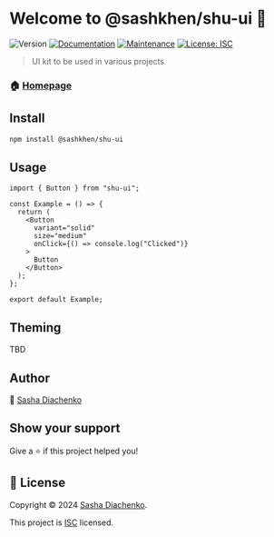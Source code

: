 # Welcome to @sashkhen/shu-ui 👋

![Version](https://img.shields.io/badge/version-1.0.8-blue.svg?cacheSeconds=2592000)
[![Documentation](https://img.shields.io/badge/documentation-yes-brightgreen.svg)](https://github.com/sashkhen/shu-ui#readme)
[![Maintenance](https://img.shields.io/badge/Maintained%3F-yes-green.svg)](https://github.com/sashkhen/shu-ui/graphs/commit-activity)
[![License: ISC](https://img.shields.io/badge/License-ISC-blue.svg)](https://github.com/sashkhen/shu-ui/blob/master/LICENSE)

> UI kit to be used in various projects

### 🏠 [Homepage](https://sashkhen.github.io/shu-ui/)

## Install

```sh
npm install @sashkhen/shu-ui
```

## Usage

```tsx
import { Button } from "shu-ui";

const Example = () => {
  return (
    <Button
      variant="solid"
      size="medium"
      onClick={() => console.log("Clicked")}
    >
      Button
    </Button>
  );
};

export default Example;
```

## Theming

TBD

## Author

👤 [Sasha Diachenko](https://github.com/sashkhen)

## Show your support

Give a ⭐️ if this project helped you!

## 📝 License

Copyright © 2024 [Sasha Diachenko](https://github.com/sashkhen).

This project is [ISC](https://github.com/sashkhen/shu-ui/blob/master/LICENSE) licensed.
